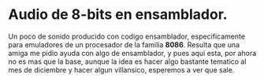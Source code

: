 # Audio de 8-bits en ensamblador.
Un poco de sonido producido con codigo ensamblador, especificamente para emuladores de un procesador de la familia __8086__.
Resulta que una amiga me pidio ayuda con algo de ensamblador, y pues aqui esta, por ahora no es mas que la base, aunque la idea
es hacer algo bastante tematico al mes de diciembre y hacer algun villansico, esperemos a ver que sale.
